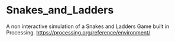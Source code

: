 # Snakes_and_Ladders
A non interactive simulation of a Snakes and Ladders Game built in Processing. https://processing.org/reference/environment/
